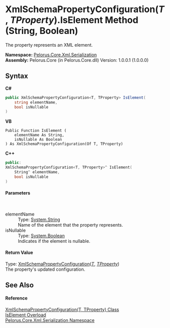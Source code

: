 # XmlSchemaPropertyConfiguration(*T*, *TProperty*).IsElement Method (String, Boolean)
 

The property represents an XML element.

**Namespace:**&nbsp;<a href="9052B9D6">Pelorus.Core.Xml.Serialization</a><br />**Assembly:**&nbsp;Pelorus.Core (in Pelorus.Core.dll) Version: 1.0.0.1 (1.0.0.0)

## Syntax

**C#**<br />
``` C#
public XmlSchemaPropertyConfiguration<T, TProperty> IsElement(
	string elementName,
	bool isNullable
)
```

**VB**<br />
``` VB
Public Function IsElement ( 
	elementName As String,
	isNullable As Boolean
) As XmlSchemaPropertyConfiguration(Of T, TProperty)
```

**C++**<br />
``` C++
public:
XmlSchemaPropertyConfiguration<T, TProperty>^ IsElement(
	String^ elementName, 
	bool isNullable
)
```


#### Parameters
&nbsp;<dl><dt>elementName</dt><dd>Type: <a href="http://msdn2.microsoft.com/en-us/library/s1wwdcbf" target="_blank">System.String</a><br />Name of the element that the property represents.</dd><dt>isNullable</dt><dd>Type: <a href="http://msdn2.microsoft.com/en-us/library/a28wyd50" target="_blank">System.Boolean</a><br />Indicates if the element is nullable.</dd></dl>

#### Return Value
Type: <a href="22622739">XmlSchemaPropertyConfiguration</a>(<a href="22622739">*T*</a>, <a href="22622739">*TProperty*</a>)<br />The property's updated configuration.

## See Also


#### Reference
<a href="22622739">XmlSchemaPropertyConfiguration(T, TProperty) Class</a><br /><a href="2E6FE159">IsElement Overload</a><br /><a href="9052B9D6">Pelorus.Core.Xml.Serialization Namespace</a><br />